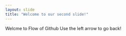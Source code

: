 ```yaml
---
layout: slide
title: "Welcome to our second slide!"
---
```

Welcme to Flow of Github
Use the left arrow to go back!
